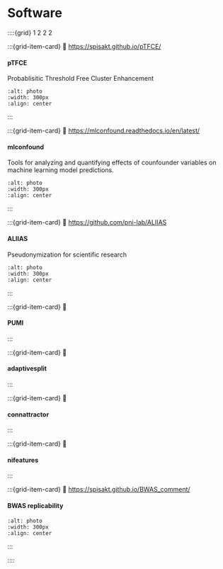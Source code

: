 # Software


::::{grid} 1 2 2 2

:::{grid-item-card}
:link: https://spisakt.github.io/pTFCE/
#### pTFCE
Probablisitic Threshold Free Cluster Enhancement
```{image} figures/sw-ptfce.*
:alt: photo
:width: 300px
:align: center
```
:::


:::{grid-item-card}
:link: https://mlconfound.readthedocs.io/en/latest/
#### mlconfound
Tools for analyzing and quantifying effects of counfounder variables on machine learning model predictions.
```{image} figures/sw-mlconfound.*
:alt: photo
:width: 300px
:align: center
```
:::

:::{grid-item-card}
:link: https://github.com/pni-lab/ALIIAS
#### ALIIAS
Pseudonymization for scientific research
```{image} figures/ALIIAS_logo.*
:alt: photo
:width: 300px
:align: center
```
:::

:::{grid-item-card}
:link: 
#### PUMI
:::

:::{grid-item-card}
:link: 
#### adaptivesplit
:::

:::{grid-item-card}
:link: 
#### connattractor
:::

:::{grid-item-card}
:link: 
#### nifeatures
:::

:::{grid-item-card}
:link: https://spisakt.github.io/BWAS_comment/
#### BWAS replicability
```{image} figures/sw-bwas.png
:alt: photo
:width: 300px
:align: center
```
:::


::::

